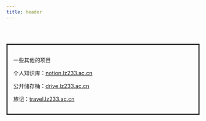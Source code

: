 ```yaml
---
title: header
---
```

<div style="border-style:solid; padding: 15px; text-align: left; margin-top:60px;">
<p class="post-title">一些其他的项目</p>
<p class="post-abstract"></p>
<p class="post-abstract">个人知识库：<a href="https://notion.lz233.ac.cn">notion.lz233.ac.cn</a></p>
<p class="post-abstract">公开储存桶：<a href="https://drive.lz233.ac.cn">drive.lz233.ac.cn</a></p>
<p class="post-abstract">旅记：<a href="https://travel.lz233.ac.cn">travel.lz233.ac.cn</a></p>
</div>